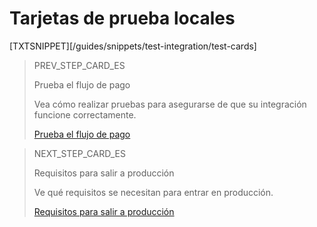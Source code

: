 # Tarjetas de prueba locales

[TXTSNIPPET][/guides/snippets/test-integration/test-cards]

> PREV_STEP_CARD_ES
>
> Prueba el flujo de pago
>
> Vea cómo realizar pruebas para asegurarse de que su integración funcione correctamente.
>
> [Prueba el flujo de pago](/developers/es/docs/checkout-bricks/payment-brick/integration-test/test-payment-flow)

> NEXT_STEP_CARD_ES
>
> Requisitos para salir a producción
>
> Ve qué requisitos se necesitan para entrar en producción.
>
> [Requisitos para salir a producción](/developers/es/docs/checkout-bricks/payment-brick/integration-test/go-to-production-requeriments)